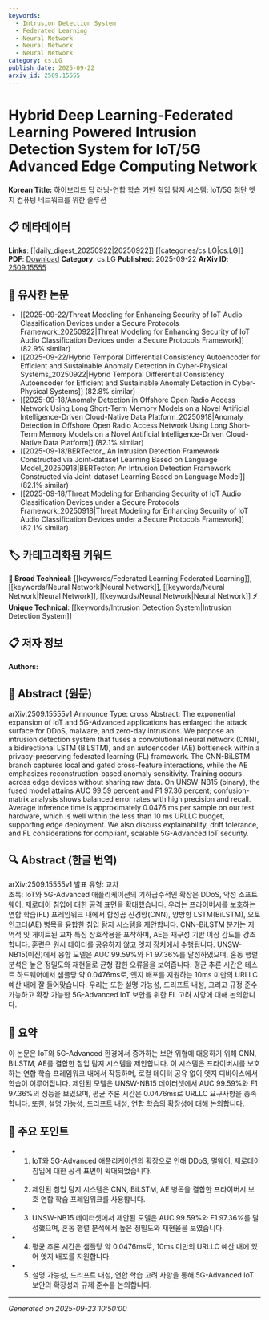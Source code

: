 ```yaml
---
keywords:
  - Intrusion Detection System
  - Federated Learning
  - Neural Network
  - Neural Network
  - Neural Network
category: cs.LG
publish_date: 2025-09-22
arxiv_id: 2509.15555
---
```


<!-- KEYWORD_LINKING_METADATA:
{
  "processed_timestamp": "2025-09-23T10:50:00.023063",
  "vocabulary_version": "1.0",
  "selected_keywords": [
    "Intrusion Detection System",
    "Federated Learning",
    "Neural Network",
    "Neural Network",
    "Neural Network"
  ],
  "rejected_keywords": [],
  "similarity_scores": {
    "Intrusion Detection System": 0.78,
    "Federated Learning": 0.82,
    "Neural Network": 0.77
  },
  "extraction_method": "AI_prompt_based",
  "budget_applied": true,
  "candidates_json": {
    "candidates": [
      {
        "surface": "Intrusion Detection System",
        "canonical": "Intrusion Detection System",
        "aliases": [
          "IDS"
        ],
        "category": "unique_technical",
        "rationale": "Key focus of the paper, offering a unique approach combining deep learning and federated learning.",
        "novelty_score": 0.65,
        "connectivity_score": 0.72,
        "specificity_score": 0.85,
        "link_intent_score": 0.78
      },
      {
        "surface": "Federated Learning",
        "canonical": "Federated Learning",
        "aliases": [
          "FL"
        ],
        "category": "broad_technical",
        "rationale": "Central to the paper's methodology, enabling privacy-preserving model training.",
        "novelty_score": 0.55,
        "connectivity_score": 0.88,
        "specificity_score": 0.8,
        "link_intent_score": 0.82
      },
      {
        "surface": "Convolutional Neural Network",
        "canonical": "Neural Network",
        "aliases": [
          "CNN"
        ],
        "category": "broad_technical",
        "rationale": "Part of the hybrid model architecture, contributing to feature extraction.",
        "novelty_score": 0.5,
        "connectivity_score": 0.9,
        "specificity_score": 0.75,
        "link_intent_score": 0.8
      },
      {
        "surface": "Bidirectional LSTM",
        "canonical": "Neural Network",
        "aliases": [
          "BiLSTM"
        ],
        "category": "broad_technical",
        "rationale": "Enhances temporal feature learning in the hybrid model.",
        "novelty_score": 0.5,
        "connectivity_score": 0.85,
        "specificity_score": 0.78,
        "link_intent_score": 0.79
      },
      {
        "surface": "Autoencoder",
        "canonical": "Neural Network",
        "aliases": [
          "AE"
        ],
        "category": "broad_technical",
        "rationale": "Used for anomaly detection through reconstruction error.",
        "novelty_score": 0.55,
        "connectivity_score": 0.83,
        "specificity_score": 0.77,
        "link_intent_score": 0.77
      }
    ],
    "ban_list_suggestions": [
      "Edge Computing",
      "5G-Advanced"
    ]
  },
  "decisions": [
    {
      "candidate_surface": "Intrusion Detection System",
      "resolved_canonical": "Intrusion Detection System",
      "decision": "linked",
      "scores": {
        "novelty": 0.65,
        "connectivity": 0.72,
        "specificity": 0.85,
        "link_intent": 0.78
      }
    },
    {
      "candidate_surface": "Federated Learning",
      "resolved_canonical": "Federated Learning",
      "decision": "linked",
      "scores": {
        "novelty": 0.55,
        "connectivity": 0.88,
        "specificity": 0.8,
        "link_intent": 0.82
      }
    },
    {
      "candidate_surface": "Convolutional Neural Network",
      "resolved_canonical": "Neural Network",
      "decision": "linked",
      "scores": {
        "novelty": 0.5,
        "connectivity": 0.9,
        "specificity": 0.75,
        "link_intent": 0.8
      }
    },
    {
      "candidate_surface": "Bidirectional LSTM",
      "resolved_canonical": "Neural Network",
      "decision": "linked",
      "scores": {
        "novelty": 0.5,
        "connectivity": 0.85,
        "specificity": 0.78,
        "link_intent": 0.79
      }
    },
    {
      "candidate_surface": "Autoencoder",
      "resolved_canonical": "Neural Network",
      "decision": "linked",
      "scores": {
        "novelty": 0.55,
        "connectivity": 0.83,
        "specificity": 0.77,
        "link_intent": 0.77
      }
    }
  ]
}
-->

# Hybrid Deep Learning-Federated Learning Powered Intrusion Detection System for IoT/5G Advanced Edge Computing Network

**Korean Title:** 하이브리드 딥 러닝-연합 학습 기반 침입 탐지 시스템: IoT/5G 첨단 엣지 컴퓨팅 네트워크를 위한 솔루션

## 📋 메타데이터

**Links**: [[daily_digest_20250922|20250922]] [[categories/cs.LG|cs.LG]]
**PDF**: [Download](https://arxiv.org/pdf/2509.15555.pdf)
**Category**: cs.LG
**Published**: 2025-09-22
**ArXiv ID**: [2509.15555](https://arxiv.org/abs/2509.15555)

## 🔗 유사한 논문
- [[2025-09-22/Threat Modeling for Enhancing Security of IoT Audio Classification Devices under a Secure Protocols Framework_20250922|Threat Modeling for Enhancing Security of IoT Audio Classification Devices under a Secure Protocols Framework]] (82.9% similar)
- [[2025-09-22/Hybrid Temporal Differential Consistency Autoencoder for Efficient and Sustainable Anomaly Detection in Cyber-Physical Systems_20250922|Hybrid Temporal Differential Consistency Autoencoder for Efficient and Sustainable Anomaly Detection in Cyber-Physical Systems]] (82.8% similar)
- [[2025-09-18/Anomaly Detection in Offshore Open Radio Access Network Using Long Short-Term Memory Models on a Novel Artificial Intelligence-Driven Cloud-Native Data Platform_20250918|Anomaly Detection in Offshore Open Radio Access Network Using Long Short-Term Memory Models on a Novel Artificial Intelligence-Driven Cloud-Native Data Platform]] (82.1% similar)
- [[2025-09-18/BERTector_ An Intrusion Detection Framework Constructed via Joint-dataset Learning Based on Language Model_20250918|BERTector: An Intrusion Detection Framework Constructed via Joint-dataset Learning Based on Language Model]] (82.1% similar)
- [[2025-09-18/Threat Modeling for Enhancing Security of IoT Audio Classification Devices under a Secure Protocols Framework_20250918|Threat Modeling for Enhancing Security of IoT Audio Classification Devices under a Secure Protocols Framework]] (82.1% similar)

## 🏷️ 카테고리화된 키워드
**🧠 Broad Technical**: [[keywords/Federated Learning|Federated Learning]], [[keywords/Neural Network|Neural Network]], [[keywords/Neural Network|Neural Network]], [[keywords/Neural Network|Neural Network]]
**⚡ Unique Technical**: [[keywords/Intrusion Detection System|Intrusion Detection System]]

## 📋 저자 정보

**Authors:** 

## 📄 Abstract (원문)

arXiv:2509.15555v1 Announce Type: cross 
Abstract: The exponential expansion of IoT and 5G-Advanced applications has enlarged the attack surface for DDoS, malware, and zero-day intrusions. We propose an intrusion detection system that fuses a convolutional neural network (CNN), a bidirectional LSTM (BiLSTM), and an autoencoder (AE) bottleneck within a privacy-preserving federated learning (FL) framework. The CNN-BiLSTM branch captures local and gated cross-feature interactions, while the AE emphasizes reconstruction-based anomaly sensitivity. Training occurs across edge devices without sharing raw data. On UNSW-NB15 (binary), the fused model attains AUC 99.59 percent and F1 97.36 percent; confusion-matrix analysis shows balanced error rates with high precision and recall. Average inference time is approximately 0.0476 ms per sample on our test hardware, which is well within the less than 10 ms URLLC budget, supporting edge deployment. We also discuss explainability, drift tolerance, and FL considerations for compliant, scalable 5G-Advanced IoT security.

## 🔍 Abstract (한글 번역)

arXiv:2509.15555v1 발표 유형: 교차  
초록: IoT와 5G-Advanced 애플리케이션의 기하급수적인 확장은 DDoS, 악성 소프트웨어, 제로데이 침입에 대한 공격 표면을 확대했습니다. 우리는 프라이버시를 보호하는 연합 학습(FL) 프레임워크 내에서 합성곱 신경망(CNN), 양방향 LSTM(BiLSTM), 오토인코더(AE) 병목을 융합한 침입 탐지 시스템을 제안합니다. CNN-BiLSTM 분기는 지역적 및 게이트된 교차 특징 상호작용을 포착하며, AE는 재구성 기반 이상 감도를 강조합니다. 훈련은 원시 데이터를 공유하지 않고 엣지 장치에서 수행됩니다. UNSW-NB15(이진)에서 융합 모델은 AUC 99.59%와 F1 97.36%를 달성하였으며, 혼동 행렬 분석은 높은 정밀도와 재현율로 균형 잡힌 오류율을 보여줍니다. 평균 추론 시간은 테스트 하드웨어에서 샘플당 약 0.0476ms로, 엣지 배포를 지원하는 10ms 미만의 URLLC 예산 내에 잘 들어맞습니다. 우리는 또한 설명 가능성, 드리프트 내성, 그리고 규정 준수 가능하고 확장 가능한 5G-Advanced IoT 보안을 위한 FL 고려 사항에 대해 논의합니다.

## 📝 요약

이 논문은 IoT와 5G-Advanced 환경에서 증가하는 보안 위협에 대응하기 위해 CNN, BiLSTM, AE를 결합한 침입 탐지 시스템을 제안합니다. 이 시스템은 프라이버시를 보호하는 연합 학습 프레임워크 내에서 작동하며, 로컬 데이터 공유 없이 엣지 디바이스에서 학습이 이루어집니다. 제안된 모델은 UNSW-NB15 데이터셋에서 AUC 99.59%와 F1 97.36%의 성능을 보였으며, 평균 추론 시간은 0.0476ms로 URLLC 요구사항을 충족합니다. 또한, 설명 가능성, 드리프트 내성, 연합 학습의 확장성에 대해 논의합니다.

## 🎯 주요 포인트

- 1. IoT와 5G-Advanced 애플리케이션의 확장으로 인해 DDoS, 멀웨어, 제로데이 침입에 대한 공격 표면이 확대되었습니다.
- 2. 제안된 침입 탐지 시스템은 CNN, BiLSTM, AE 병목을 결합한 프라이버시 보호 연합 학습 프레임워크를 사용합니다.
- 3. UNSW-NB15 데이터셋에서 제안된 모델은 AUC 99.59%와 F1 97.36%를 달성했으며, 혼동 행렬 분석에서 높은 정밀도와 재현율을 보였습니다.
- 4. 평균 추론 시간은 샘플당 약 0.0476ms로, 10ms 미만의 URLLC 예산 내에 있어 엣지 배포를 지원합니다.
- 5. 설명 가능성, 드리프트 내성, 연합 학습 고려 사항을 통해 5G-Advanced IoT 보안의 확장성과 규제 준수를 논의합니다.


---

*Generated on 2025-09-23 10:50:00*
